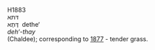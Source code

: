 H1883  
דּתא  
דֶּתֶא ‎ dethe‘  
*deh‘-thay*  
(Chaldee); corresponding to [1877](h1877) - tender grass.  
